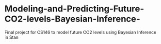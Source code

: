 # Modeling-and-Predicting-Future-CO2-levels-Bayesian-Inference-
Final project for CS146 to model future CO2 levels using Bayesian Inference in Stan
